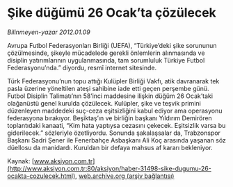 # Şike düğümü 26 Ocak’ta çözülecek

*Bilinmeyen-yazar 2012.01.09*

<font class="agenda2NewsSpot">
 Avrupa Futbol Federasyonları Birliği (UEFA), “Türkiye’deki şike sorununun çözülmesinde, şikeyle mücadelede gerekli önlemlerin alınmasında ve disiplin yatırımlarının uygulanmasında, tam sorumluluk Türkiye Futbol Federasyonu’nda.” diyordu, resmî internet sitesinde.
</font>
<font class="newsDetail">
 <p>
  Türk Federasyonu’nun topu attığı Kulüpler Birliği Vakfı, atik davranarak tek pasla üzerine yöneltilen ateşi sahibine iade etti geçen perşembe günü. Futbol Disiplin Talimatı’nın 58’inci maddesine ilişkin düğüm 26 Ocak’taki olağanüstü genel kurulda çözülecek. Kulüpler, şike ve teşvik primini düzenleyen maddedeki suç-ceza eşitsizliğini kabul ediyor ama operasyonu federasyona bırakıyor. Beşiktaş’ın ve birliğin başkanı Yıldırım Demirören toplantıdaki kanaati, “Kim hata yaptıysa cezasını çekecek. Eşitsizlik varsa bu giderilecek.” sözleriyle özetliyordu. Sonunda şakalaşsalar da, Trabzonspor Başkanı Sadri Şener ile Fenerbahçe Asbaşkanı Ali Koç arasında yaşanan söz düellosu da manidardı. Kuruldan bir defaya mahsus af kararı bekleniyor.
 </p>
</font>

Kaynak: [www.aksiyon.com.tr](http://www.aksiyon.com.tr:80/aksiyon/haber-31498-sike-dugumu-26-ocakta-cozulecek.html), [web.archive.org (arşiv bağlantısı)](http://web.archive.org/web/20120121050417/http://www.aksiyon.com.tr:80/aksiyon/haber-31498-sike-dugumu-26-ocakta-cozulecek.html)
